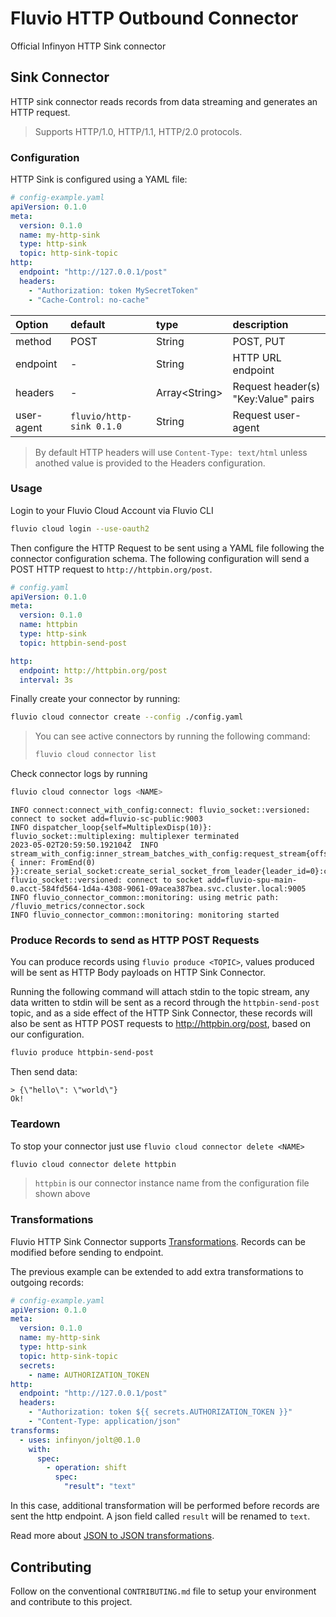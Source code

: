# Fluvio HTTP Outbound Connector

Official Infinyon HTTP Sink connector

## Sink Connector

HTTP sink connector reads records from data streaming and generates an HTTP request.

> Supports HTTP/1.0, HTTP/1.1, HTTP/2.0 protocols.

### Configuration

HTTP Sink is configured using a YAML file:

```yaml
# config-example.yaml
apiVersion: 0.1.0
meta:
  version: 0.1.0
  name: my-http-sink
  type: http-sink
  topic: http-sink-topic
http:
  endpoint: "http://127.0.0.1/post"
  headers:
    - "Authorization: token MySecretToken"
    - "Cache-Control: no-cache"
```

| Option       | default                    | type            | description                                       |
| :------------| :--------------------------| :-------------- | :-------------------------------------------------|
| method       | POST                       | String          | POST, PUT                                         |
| endpoint     | -                          | String          | HTTP URL endpoint                                 |
| headers      | -                          | Array\<String\> | Request header(s) "Key:Value" pairs               |
| user-agent   | `fluvio/http-sink 0.1.0`   | String          | Request user-agent                                |

> By default HTTP headers will use `Content-Type: text/html` unless anothed value
> is provided to the Headers configuration.

### Usage

Login to your Fluvio Cloud Account via Fluvio CLI

```bash
fluvio cloud login --use-oauth2
```

Then configure the HTTP Request to be sent using a YAML file following the
connector configuration schema. The following configuration will send a POST
HTTP request to `http://httpbin.org/post`.

```yaml
# config.yaml
apiVersion: 0.1.0
meta:
  version: 0.1.0
  name: httpbin
  type: http-sink
  topic: httpbin-send-post

http:
  endpoint: http://httpbin.org/post
  interval: 3s
```

Finally create your connector by running:

```bash
fluvio cloud connector create --config ./config.yaml
```

> You can see active connectors by running the following command:
>
> ```bash
> fluvio cloud connector list
> ```

Check connector logs by running

```bash
fluvio cloud connector logs <NAME>
```

```log
INFO connect:connect_with_config:connect: fluvio_socket::versioned: connect to socket add=fluvio-sc-public:9003
INFO dispatcher_loop{self=MultiplexDisp(10)}: fluvio_socket::multiplexing: multiplexer terminated
2023-05-02T20:59:50.192104Z  INFO stream_with_config:inner_stream_batches_with_config:request_stream{offset=Offset { inner: FromEnd(0) }}:create_serial_socket:create_serial_socket_from_leader{leader_id=0}:connect_to_leader{leader=0}:connect: fluvio_socket::versioned: connect to socket add=fluvio-spu-main-0.acct-584fd564-1d4a-4308-9061-09acea387bea.svc.cluster.local:9005
INFO fluvio_connector_common::monitoring: using metric path: /fluvio_metrics/connector.sock
INFO fluvio_connector_common::monitoring: monitoring started
```

### Produce Records to send as HTTP POST Requests

You can produce records using `fluvio produce <TOPIC>`, values produced will
be sent as HTTP Body payloads on HTTP Sink Connector.

Running the following command will attach stdin to the topic stream, any data
written to stdin will be sent as a record through the `httpbin-send-post` topic,
and as a side effect of the HTTP Sink Connector, these records will also be sent
as HTTP POST requests to http://httpbin.org/post, based on our configuration.

```bash
fluvio produce httpbin-send-post
```

Then send data:

```log
> {\"hello\": \"world\"}
Ok!
```

### Teardown

To stop your connector just use `fluvio cloud connector delete <NAME>`

```bash
fluvio cloud connector delete httpbin
```

> `httpbin` is our connector instance name from the configuration file shown above

### Transformations

Fluvio HTTP Sink Connector supports [Transformations](https://www.fluvio.io/docs/concepts/transformations-chain/). Records can be modified before sending to endpoint.

The previous example can be extended to add extra transformations to outgoing records:
```yaml
# config-example.yaml
apiVersion: 0.1.0
meta:
  version: 0.1.0
  name: my-http-sink
  type: http-sink
  topic: http-sink-topic
  secrets:
    - name: AUTHORIZATION_TOKEN
http:
  endpoint: "http://127.0.0.1/post"
  headers:
    - "Authorization: token ${{ secrets.AUTHORIZATION_TOKEN }}"
    - "Content-Type: application/json"
transforms:
  - uses: infinyon/jolt@0.1.0
    with:
      spec:
        - operation: shift
          spec:
            "result": "text"
```

In this case, additional transformation will be performed before records are sent the http endpoint. A json field called `result` will be renamed to `text`.


Read more about [JSON to JSON transformations](https://www.fluvio.io/smartmodules/certified/jolt/).

## Contributing

Follow on the conventional `CONTRIBUTING.md` file to setup your environment and
contribute to this project.

[1]: https://www.fluvio.io/connectors/outbound/http/
